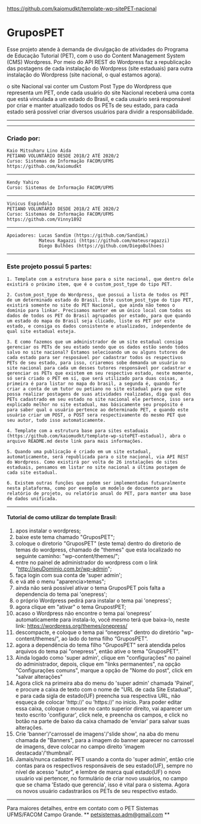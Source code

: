 https://github.com/kaiomudkt/template-wp-sitePET-nacional


# GruposPET 
Esse projeto atende à demanda de divulgação de atividades do Programa de Educação Tutorial (PET), com o uso do Content Management System (CMS) Wordpress.
Por meio do API REST do Wordpress faz a republicação das postagens de cada instalação do Wordpress (site estaduais) para outra instalação do Wordpress (site nacional, o qual estamos agora).

o site Nacional vai conter um Custom Post Type do Wordpress que representa um PET, onde cada usuário do site Nacional receberá uma conta que está vinculada a um estado do Brasil, e cada usuário será responsável por criar e manter atualizado todos os PETs de seu estado, para cada estado será possível criar diversos usuários para dividir a responsábilidade.  
______________________________________________________________________________________________
________
### Criado por:
    Kaio Mitsuharu Lino Aida
    PETIANO VOLUNTÁRIO DESDE 2018/2 ATÉ 2020/2
    Curso: Sistemas de Informação FACOM/UFMS
    https://github.com/kaiomudkt
_______________________________________
    Kendy Yahiro
    Curso: Sistemas de Informação FACOM/UFMS
_______________________________________
    Vinicus Espindola
    PETIANO VOLUNTÁRIO DESDE 2018/2 ATÉ 2020/2
    Curso: Sistemas de Informação FACOM/UFMS
    https://github.com/Vinny1892
_______________________________________
    Apoiadores: Lucas Sandim (https://github.com/SandimL)
                Mateus Ragazzi (https://github.com/mateusragazzi)
                Diego Bulhões (https://github.com/DiegoBulhoes)
______________________________________________________________________________________________________

### Este projeto possui 5 partes:

	1. Template com a estrutura base para o site nacional, que dentro dele existirá o próximo item, que é o custom_post_type do tipo PET.

    2. Custom_post_type do Wordpress, que possui a lista de todos os PET de um determinado estado do Brasil. Este custom_post_type do tipo PET, existirá somente no site do PET Nacional, que ainda não temos o domínio para linkar. Precisamos manter em um único local com todos os dados de todos os PET do Brasil agrupados por estado, para que quando um estado do mapa do Brasil seja clicado, liste os PET por este estado, e consiga os dados consistente e atualizados, independente de qual site estadual esteja. 
    
    3. E como fazemos que um administrador de um site estadual consiga gerenciar os PETs de seu estado sendo que os dados estão sendo todos salvo no site nacional? Estamos selecioando um ou alguns tutores de cada estado para ser resposável por cadastrar todos os respectivos PETs de seu estado, para isso, criaremos sobe demanda um usuário no site nacional para cada um desses tutores responsável por cadastrar e gerenciar os PETs que existem em seu respectivo estado, neste momente, só será criado o PET em sí, que será utilizado para duas coisas, a primeira é para listar no mapa do brasil, a segunda é, quando for criar a conta de um tutor ou petiano no site estadual para que este possa realizar postagens de suas atividades realizadas, diga qual dos PETs cadastrado em seu estado no site nacional ele pertence, isso sera explicado melhor no site estadual, mas básicamente seu propósito é para saber qual o usuário pertence ao determinado PET, e quando este usuário criar um POST, o POST sera respectivamente do mesmo PET que seu autor, tudo isso automaticamente.

    4. Template com a estrutura base para sites estaduais (https://github.com/kaiomudkt/template-wp-sitePET-estadual), abra o arquivo README.md deste link para mais informações.

    5. Quando uma publicação é criado em um site estadual, automaticamente, será republicada para o site nacional, via API REST do Wordpress. Como existirá por volta de 26 instalações de sites estaduais, pensamos em listar no site nacional a última postagem de cada site estadual.

    6. Existem outras funções que podem ser implementadas futuaralmente nesta plataforma, como por exemplo um modelo de documento para relatório de projeto, ou relatório anual do PET, para manter uma base de dados unificada.
______________________________________________________________________________________________________


#### Tutorial de como utilizar do template Brasil:


1. apos instalar o wordpress;
2. baixe este tema chamado "GruposPET";
3. coloque o diretorio "GruposPET" (este tema) dentro do diretorio de temas do wordpress, chamado de "themes" que esta localizado no seguinte caminho: "wp-content/themes/";
4. entre no painel de administrador do wordpress com o link "http://seuDominio.com.br/wp-admin";
5. faça login com sua conta de 'super admin';
6. e vá até o menu "aparencia>temas";
7. ainda não será possível ativar o tema GruposPET pois falta a dependencia do tema pai 'onepress';
8. o próprio Wordpress pedirá para instalar o tema pai 'onepress';
9. agora clique em "ativar" o tema GrupostPET;
10. acaso o Wordpress não encontre o tema pai ‘onepress’ automaticamente para instala-lo, você mesmo terá que baixa-lo, neste link: https://wordpress.org/themes/onepress/
11. descompacte, e coloque o tema pai “onepress” dentro do diretório "wp-content/themes/", ao lado do tema filho “GruposPET”.
12. agora a dependência do tema filho "GruposPET" será atendida pelos arquivos do tema pai "onepress", então ative o tema "GruposPET".
13. Ainda logado como 'super admin', clique em "configurações" no painel do administrador, depois, clique em "links permanentes", na opção "Configurações comuns", marque a opção de "Nome do post", click em "salvar alterações"
14. Agora click na primeira aba do menu do 'super admin' chamada 'Painel', e procure a caixa de texto com o nome de "URL de cada Site Estadual", e para cada sigla de estado(UF) preencha sua respectiva URL, não esqueça de colocar 'http://' ou 'https://' no inicio. Para poder editar essa caixa, coloque o mouse no canto superior direito, vai aparecer um texto escrito 'configurar', click nele, e preencha os campos, e click no botão na parte de baixo da caixa chamado de 'enviar' para salvar suas alterações.
15. Crie 'banner'/'carrossel de imagens'/'slide show', na aba do menu chamada de "Banners", para a imagem do banner aparecer no carrossel de imagens, deve colocar no campo direito 'imagem destacada'/'thumbnail'.
16. Jamais/nunca cadastre PET usando a conta do 'super admin', então crie contas para os respectivos responsáveis de seu estado(UF), sempre no nível de acesso "autor",  e lembre de marca qual estado(UF) o novo usuário vai pertencer, no formulário de criar novo usuários, no campo que se chama 'Estado que gerencia', isso é vital para o sistema. Agora os novos usuário cadastrarãos os PETs de seu respectivo estado.
______________________________________________________________________________________________________

Para maiores detalhes, entre em contato com o PET Sistemas UFMS/FACOM Campo Grande.
** petsistemas.adm@gmail.com **

